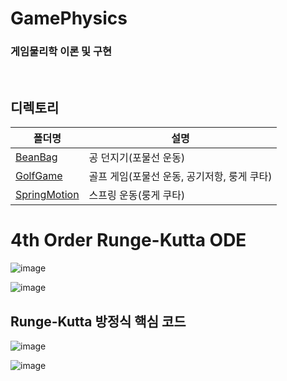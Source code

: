 # GamePhysics
### 게임물리학 이론 및 구현

</br>

## 디렉토리
폴더명 | 설명
---- | ----
[BeanBag](https://github.com/hhj3258/GamePhysics/tree/main/BeanBag) | 공 던지기(포물선 운동)
[GolfGame](https://github.com/hhj3258/GamePhysics/tree/main/GolfGame) | 골프 게임(포물선 운동, 공기저항, 룽게 쿠타)
[SpringMotion](https://github.com/hhj3258/GamePhysics/tree/main/SpringMotion) | 스프링 운동(룽게 쿠타)

# 4th Order Runge-Kutta ODE
![image](https://user-images.githubusercontent.com/70702088/122880134-a2725100-d374-11eb-9ede-e8a527cda34b.png)

![image](https://user-images.githubusercontent.com/70702088/122880161-ab632280-d374-11eb-8d38-893b4e3dfc5d.png)

## Runge-Kutta 방정식 핵심 코드
![image](https://user-images.githubusercontent.com/70702088/122880286-cfbeff00-d374-11eb-9b45-bfe7797cb672.png)

![image](https://user-images.githubusercontent.com/70702088/122880315-d8173a00-d374-11eb-8bef-3204c8968bbd.png)
